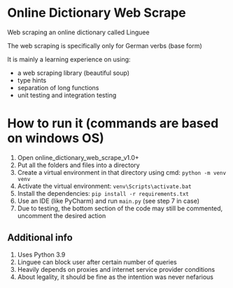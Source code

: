# Online Dictionary Web Scrape
Web scraping an online dictionary called Linguee

The web scraping is specifically only for German verbs (base form)

It is mainly a learning experience on using:
- a web scraping library (beautiful soup)
- type hints
- separation of long functions
- unit testing and integration testing

# How to run it (commands are based on windows OS)
1. Open online_dictionary_web_scrape_v1.0+
2. Put all the folders and files into a directory
3. Create a virtual environment in that directory using cmd: `python -m venv venv`
4. Activate the virtual environment: `venv\Scripts\activate.bat`
5. Install the dependencies: `pip install -r requirements.txt`
6. Use an IDE (like PyCharm) and run `main.py` (see step 7 in case)
7. Due to testing, the bottom section of the code may still be commented, uncomment the desired action

## Additional info
1. Uses Python 3.9
2. Linguee can block user after certain number of queries
3. Heavily depends on proxies and internet service provider conditions
4. About legality, it should be fine as the intention was never nefarious
